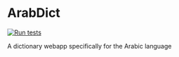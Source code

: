 # ArabDict
[![Run tests](https://github.com/aczwink/ArabDict/actions/workflows/tests.yml/badge.svg)](https://github.com/aczwink/ArabDict/actions/workflows/tests.yml)

A dictionary webapp specifically for the Arabic language
